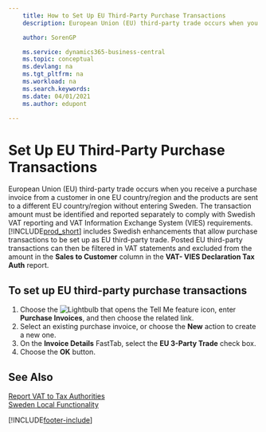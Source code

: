 ```yaml
---
    title: How to Set Up EU Third-Party Purchase Transactions
    description: European Union (EU) third-party trade occurs when you receive a purchase invoice from a customer in one EU country/region and the products are sent to a different EU country/region without entering Sweden.

    author: SorenGP

    ms.service: dynamics365-business-central
    ms.topic: conceptual
    ms.devlang: na
    ms.tgt_pltfrm: na
    ms.workload: na
    ms.search.keywords:
    ms.date: 04/01/2021
    ms.author: edupont

---
```

# Set Up EU Third-Party Purchase Transactions
European Union (EU) third-party trade occurs when you receive a purchase invoice from a customer in one EU country/region and the products are sent to a different EU country/region without entering Sweden. The transaction amount must be identified and reported separately to comply with Swedish VAT reporting and VAT Information Exchange System (VIES) requirements. [!INCLUDE[prod_short](../../includes/prod_short.md)] includes Swedish enhancements that allow purchase transactions to be set up as EU third-party trade. Posted EU third-party transactions can then be filtered in VAT statements and excluded from the amount in the **Sales to Customer** column in the **VAT- VIES Declaration Tax Auth** report.  

## To set up EU third-party purchase transactions  

1.  Choose the ![Lightbulb that opens the Tell Me feature](../../media/ui-search/search_small.png "Tell me what you want to do") icon, enter **Purchase Invoices**, and then choose the related link.  
2.  Select an existing purchase invoice, or choose the **New** action to create a new one.  
3.  On the **Invoice Details** FastTab, select the **EU 3-Party Trade** check box.  
4.  Choose the **OK** button.  

## See Also  
 [Report VAT to Tax Authorities](../../finance-how-report-vat.md)   
 [Sweden Local Functionality](sweden-local-functionality.md)


[!INCLUDE[footer-include](../../includes/footer-banner.md)]